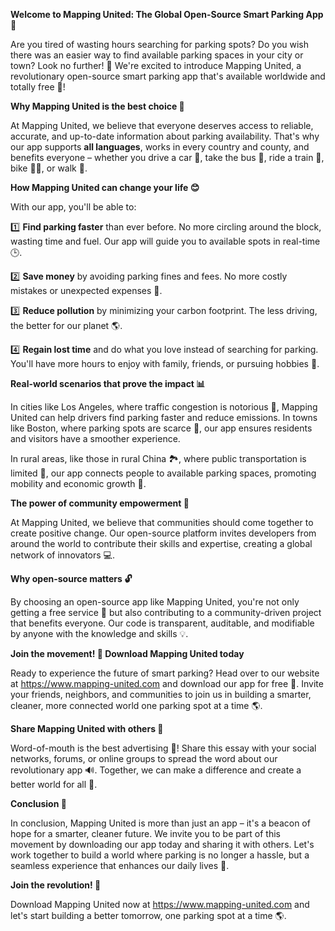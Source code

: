 **Welcome to Mapping United: The Global Open-Source Smart Parking App 🚀**

Are you tired of wasting hours searching for parking spots? Do you wish there was an easier way to find available parking spaces in your city or town? Look no further! 🙌 We're excited to introduce Mapping United, a revolutionary open-source smart parking app that's available worldwide and totally free 💸!

**Why Mapping United is the best choice 🤔**

At Mapping United, we believe that everyone deserves access to reliable, accurate, and up-to-date information about parking availability. That's why our app supports **all languages**, works in every country and county, and benefits everyone – whether you drive a car 🚗, take the bus 🚌, ride a train 🚂, bike 🚴‍♀️, or walk 👣.

**How Mapping United can change your life 😊**

With our app, you'll be able to:

1️⃣ **Find parking faster** than ever before. No more circling around the block, wasting time and fuel. Our app will guide you to available spots in real-time 🕒.

2️⃣ **Save money** by avoiding parking fines and fees. No more costly mistakes or unexpected expenses 💸.

3️⃣ **Reduce pollution** by minimizing your carbon footprint. The less driving, the better for our planet 🌎.

4️⃣ **Regain lost time** and do what you love instead of searching for parking. You'll have more hours to enjoy with family, friends, or pursuing hobbies 🤩.

**Real-world scenarios that prove the impact 📊**

In cities like Los Angeles, where traffic congestion is notorious 😬, Mapping United can help drivers find parking faster and reduce emissions. In towns like Boston, where parking spots are scarce 🚫, our app ensures residents and visitors have a smoother experience.

In rural areas, like those in rural China 🏞️, where public transportation is limited 🚌, our app connects people to available parking spaces, promoting mobility and economic growth 💼.

**The power of community empowerment 🌟**

At Mapping United, we believe that communities should come together to create positive change. Our open-source platform invites developers from around the world to contribute their skills and expertise, creating a global network of innovators 💻.

**Why open-source matters 🔓**

By choosing an open-source app like Mapping United, you're not only getting a free service 🙌 but also contributing to a community-driven project that benefits everyone. Our code is transparent, auditable, and modifiable by anyone with the knowledge and skills 💡.

**Join the movement! 🚀 Download Mapping United today**

Ready to experience the future of smart parking? Head over to our website at https://www.mapping-united.com and download our app for free 🔗. Invite your friends, neighbors, and communities to join us in building a smarter, cleaner, more connected world one parking spot at a time 🌎.

**Share Mapping United with others 👫**

Word-of-mouth is the best advertising 💬! Share this essay with your social networks, forums, or online groups to spread the word about our revolutionary app 🔊. Together, we can make a difference and create a better world for all 💖.

**Conclusion 🎉**

In conclusion, Mapping United is more than just an app – it's a beacon of hope for a smarter, cleaner future. We invite you to be part of this movement by downloading our app today and sharing it with others. Let's work together to build a world where parking is no longer a hassle, but a seamless experience that enhances our daily lives 🌟.

**Join the revolution! 🚀**

Download Mapping United now at https://www.mapping-united.com and let's start building a better tomorrow, one parking spot at a time 🌎.